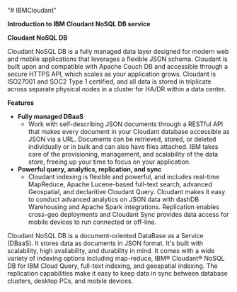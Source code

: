 "# IBMCloudant" 


**Introduction to IBM Cloudant NoSQL DB service**

**Cloudant NoSQL DB**

Cloudant NoSQL DB is a fully managed data layer designed for modern web and mobile applications that leverages a flexible JSON schema. Cloudant is built upon and compatible with Apache Couch DB and accessible through a secure HTTPS API, which scales as your application grows. Cloudant is ISO27001 and SOC2 Type 1 certified, and all data is stored in triplicate across separate physical nodes in a cluster for HA/DR within a data center.

**Features** 

* **Fully managed DBaaS**
	* Work with self-describing JSON documents through a RESTful API that makes every document in your Cloudant database accessible as JSON via a URL. Documents can be retrieved, stored, or deleted individually or in bulk and can also have files attached. IBM takes care of the provisioning, management, and scalability of the data store, freeing up your time to focus on your application.
* **Powerful query, analytics, replication, and sync**
	* Cloudant indexing is flexible and powerful, and includes real-time MapReduce, Apache Lucene-based full-text search, advanced Geospatial, and declaritive Cloudant Query. Cloudant makes it easy to conduct advanced analytics on JSON data with dashDB Warehousing and Apache Spark integrations. Replication enables cross-geo deployments and Cloudant Sync provides data access for mobile devices to run connected or off-line.

Cloudant NoSQL DB is a document-oriented DataBase as a Service (DBaaS). It stores data as documents in JSON format. It's built with scalability, high availability, and durability in mind. It comes with a wide variety of indexing options including map-reduce, IBM® Cloudant® NoSQL DB for IBM Cloud Query, full-text indexing, and geospatial indexing. The replication capabilities make it easy to keep data in sync between database clusters, desktop PCs, and mobile devices.


